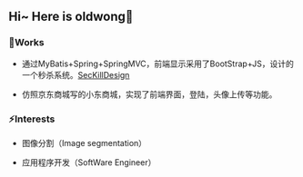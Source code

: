 ## Hi~ Here is oldwong👋 

### 📝Works

- 通过MyBatis+Spring+SpringMVC，前端显示采用了BootStrap+JS，设计的一个秒杀系统。[SecKillDesign](https://github.com/oldwang77/SecKillDesign) 

- 仿照京东商城写的小东商城，实现了前端界面，登陆，头像上传等功能。

### ⚡Interests

- 图像分割（Image segmentation）

- 应用程序开发（SoftWare Engineer）

